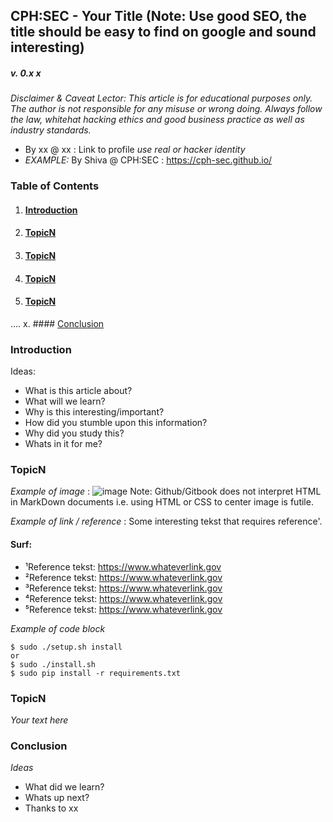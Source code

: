 ## CPH:SEC - Your Title (Note: Use good SEO, the title should be easy to find on google and sound interesting)
##### v. 0.x x

_Disclaimer & Caveat Lector: This article is for educational purposes only. The author is not responsible for any misuse or wrong doing. Always follow the law, whitehat hacking ethics and good business practice as well as industry standards._

+ By xx @ xx : Link to profile _use real or hacker identity_
+ _EXAMPLE:_ By Shiva @ CPH:SEC : https://cph-sec.github.io/



### **Table of Contents**

1. #### [Introduction](#Introduction)
2. #### [TopicN](#TopicN)
3. #### [TopicN](#TopicN)
4. #### [TopicN](#TopicN)
5. #### [TopicN](#TopicN)
....
x. #### [Conclusion](#Conclusion)



### <a id="Introduction"></a>Introduction

 Ideas:
+ What is this article about?
+ What will we learn?
+ Why is this interesting/important?
+ How did you stumble upon this information?
+ Why did you study this?
+ Whats in it for me?


### <a id="TopicN"></a>TopicN


_Example of image_ : ![image](imagename.png)
Note: Github/Gitbook does not interpret HTML in MarkDown documents i.e. using HTML or CSS to center image is futile.

_Example of link / reference_ : Some interesting tekst that requires reference'.



#### Surf:
+ ¹Reference tekst: https://www.whateverlink.gov
+ ²Reference tekst: https://www.whateverlink.gov
+ ³Reference tekst: https://www.whateverlink.gov
+ ⁴Reference tekst: https://www.whateverlink.gov
+ ⁵Reference tekst: https://www.whateverlink.gov


_Example of code block_
```
$ sudo ./setup.sh install
or
$ sudo ./install.sh
$ sudo pip install -r requirements.txt
```

### <a id="TopicN"></a>TopicN

_Your text here_


### <a id="Conclusion"></a>Conclusion

_Ideas_
+ What did we learn?
+ Whats up next?
+ Thanks to xx
